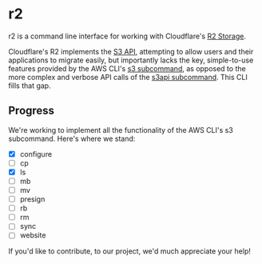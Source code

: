# r2

r2 is a command line interface for working with Cloudflare's
[R2 Storage](https://www.cloudflare.com/products/r2/).

Cloudflare's R2 implements the
[S3 API](https://docs.aws.amazon.com/AmazonS3/latest/API/Welcome.html),
attempting to allow users and their applications to migrate easily, but
importantly lacks the key, simple-to-use features provided by the AWS CLI's
[s3 subcommand](https://docs.aws.amazon.com/cli/latest/reference/s3/), as
opposed to the more complex and verbose API calls of the
[s3api subcommand](https://docs.aws.amazon.com/cli/latest/reference/s3api/index.html).
This CLI fills that gap.

## Progress

We're working to implement all the functionality of the AWS CLI's s3 subcommand.
Here's where we stand:

- [x] configure
- [ ] cp
- [x] ls
- [ ] mb
- [ ] mv
- [ ] presign
- [ ] rb
- [ ] rm
- [ ] sync
- [ ] website

If you'd like to contribute, to our project, we'd much appreciate your help!
